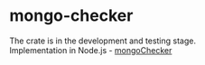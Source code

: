 # mongo-checker

The crate is in the development and testing stage.<br>
Implementation in Node.js - [mongoChecker](https://www.npmjs.com/package/mongo-checker)